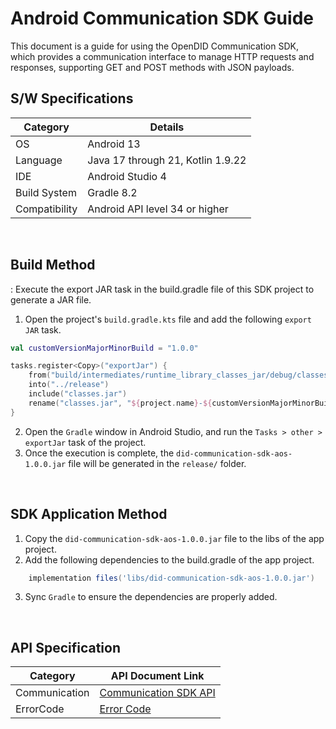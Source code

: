 # Android Communication SDK Guide
This document is a guide for using the OpenDID Communication SDK, which provides a communication interface to manage HTTP requests and responses, supporting GET and POST methods with JSON payloads.


## S/W Specifications
| Category | Details                |
|------|----------------------------|
| OS  | Android 13|
| Language  | Java 17 through 21, Kotlin 1.9.22|
| IDE  | Android Studio 4|
| Build System  | Gradle 8.2 |
| Compatibility | Android API level 34 or higher  |

<br>


## Build Method
: Execute the export JAR task in the build.gradle file of this SDK project to generate a JAR file.
1. Open the project's `build.gradle.kts` file and add the following `export JAR` task.
```kotlin
val customVersionMajorMinorBuild = "1.0.0"

tasks.register<Copy>("exportJar") {
    from("build/intermediates/runtime_library_classes_jar/debug/classes.jar")
    into("../release")
    include("classes.jar")
    rename("classes.jar", "${project.name}-${customVersionMajorMinorBuild}.jar")
}
```
2. Open the `Gradle` window in Android Studio, and run the `Tasks > other > exportJar` task of the project.
3. Once the execution is complete, the `did-communication-sdk-aos-1.0.0.jar` file will be generated in the `release/` folder.

<br>

## SDK Application Method
1. Copy the `did-communication-sdk-aos-1.0.0.jar` file to the libs of the app project.
2. Add the following dependencies to the build.gradle of the app project.

```groovy
    implementation files('libs/did-communication-sdk-aos-1.0.0.jar')
```
3. Sync `Gradle` to ensure the dependencies are properly added.

<br>

## API Specification
| Category | API Document Link |
|------|----------------------------|
| Communication  | [Communication SDK API](../../../docs/api/did-communication-sdk-aos/Communication.md) |
| ErrorCode      | [Error Code](../../../docs/api/did-communication-sdk-aos/CommunicationError.md) |